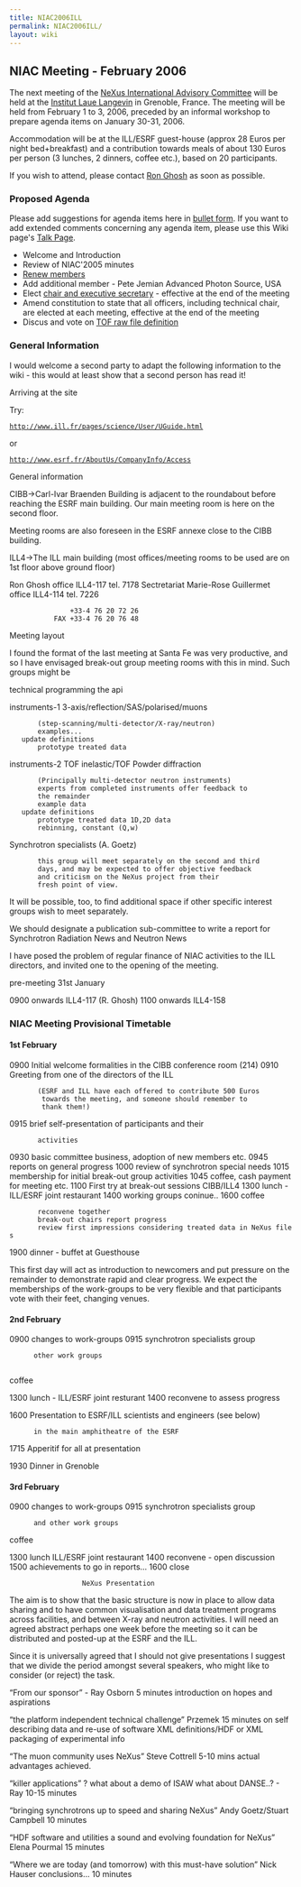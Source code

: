 ```yaml
---
title: NIAC2006ILL
permalink: NIAC2006ILL/
layout: wiki
---
```


NIAC Meeting - February 2006
----------------------------

The next meeting of the [ NeXus International Advisory
Committee](NIAC "wikilink") will be held at the [Institut Laue
Langevin](http://www.ill.fr) in Grenoble, France. The meeting will be
held from February 1 to 3, 2006, preceded by an informal workshop to
prepare agenda items on January 30-31, 2006.

Accommodation will be at the ILL/ESRF guest-house (approx 28 Euros per
night bed+breakfast) and a contribution towards meals of about 130 Euros
per person (3 lunches, 2 dinners, coffee etc.), based on 20
participants.

If you wish to attend, please contact [Ron Ghosh](mailto:ghosh@ill.fr)
as soon as possible.

### Proposed Agenda

Please add suggestions for agenda items here in [ bullet
form](Help:Editing#Lists "wikilink"). If you want to add extended
comments concerning any agenda item, please use this Wiki page's [ Talk
Page](Talk:NIAC_Meetings "wikilink").

-   Welcome and Introduction
-   Review of NIAC'2005 minutes
-   [Renew members](Membership_Dates "wikilink")
-   Add additional member - Pete Jemian Advanced Photon Source, USA
-   Elect [chair and executive
    secretary](Nominees_for_officers "wikilink") - effective at the end
    of the meeting
-   Amend constitution to state that all officers, including technical
    chair, are elected at each meeting, effective at the end of the
    meeting
-   Discus and vote on [TOF raw file definition](TOFRaw "wikilink")

### General Information

I would welcome a second party to adapt the following information to the
wiki - this would at least show that a second person has read it!

Arriving at the site

Try:

[`http://www.ill.fr/pages/science/User/UGuide.html`](http://www.ill.fr/pages/science/User/UGuide.html)

or

[`http://www.esrf.fr/AboutUs/CompanyInfo/Access`](http://www.esrf.fr/AboutUs/CompanyInfo/Access)

General information

CIBB-&gt;Carl-Ivar Braenden Building is adjacent to the roundabout
before reaching the ESRF main building. Our main meeting room is here on
the second floor.

Meeting rooms are also foreseen in the ESRF annexe close to the CIBB
building.

ILL4-&gt;The ILL main building (most offices/meeting rooms to be used
are on 1st floor above ground floor)

Ron Ghosh office ILL4-117 tel. 7178 Sectretariat Marie-Rose Guillermet
office ILL4-114 tel. 7226

`               +33-4 76 20 72 26`  
`           FAX +33-4 76 20 76 48`

Meeting layout

I found the format of the last meeting at Santa Fe was very productive,
and so I have envisaged break-out group meeting rooms with this in mind.
Such groups might be

technical programming the api

instruments-1 3-axis/reflection/SAS/polarised/muons

`       (step-scanning/multi-detector/X-ray/neutron)`  
`       examples...`  
`   update definitions`  
`       prototype treated data`

instruments-2 TOF inelastic/TOF Powder diffraction

`       (Principally multi-detector neutron instruments)`  
`       experts from completed instruments offer feedback to`  
`       the remainder`  
`       example data`  
`   update definitions`  
`       prototype treated data 1D,2D data`  
`       rebinning, constant (Q,w)`

Synchrotron specialists (A. Goetz)

`       this group will meet separately on the second and third`  
`       days, and may be expected to offer objective feedback `  
`       and criticism on the NeXus project from their`  
`       fresh point of view.`  

It will be possible, too, to find additional space if other specific
interest groups wish to meet separately.

We should designate a publication sub-committee to write a report for
Synchrotron Radiation News and Neutron News

I have posed the problem of regular finance of NIAC activities to the
ILL directors, and invited one to the opening of the meeting.

pre-meeting 31st January

0900 onwards ILL4-117 (R. Ghosh) 1100 onwards ILL4-158

### NIAC Meeting Provisional Timetable

#### 1st February

0900 Initial welcome formalities in the CIBB conference room (214) 0910
Greeting from one of the directors of the ILL

`       (ESRF and ILL have each offered to contribute 500 Euros`  
`        towards the meeting, and someone should remember to`  
`        thank them!)`

0915 brief self-presentation of participants and their

`       activities`

0930 basic committee business, adoption of new members etc. 0945 reports
on general progress 1000 review of synchrotron special needs 1015
membership for initial break-out group activities 1045 coffee, cash
payment for meeting etc. 1100 First try at break-out sessions CIBB/ILL4
1300 lunch - ILL/ESRF joint restaurant 1400 working groups coninue..
1600 coffee

`       reconvene together`  
`       break-out chairs report progress`  
`       review first impressions considering treated data in NeXus files`

1900 dinner - buffet at Guesthouse

This first day will act as introduction to newcomers and put pressure on
the remainder to demonstrate rapid and clear progress. We expect the
memberships of the work-groups to be very flexible and that participants
vote with their feet, changing venues.

#### 2nd February

0900 changes to work-groups 0915 synchrotron specialists group

`      other work groups`  
` `

  
coffee

1300 lunch - ILL/ESRF joint resturant 1400 reconvene to assess progress

  

1600 Presentation to ESRF/ILL scientists and engineers (see below)

`      in the main amphitheatre of the ESRF`

1715 Apperitif for all at presentation

1930 Dinner in Grenoble

#### 3rd February

0900 changes to work-groups 0915 synchrotron specialists group

`      and other work groups`

  
coffee

1300 lunch ILL/ESRF joint restaurant 1400 reconvene - open discussion
1500 achievements to go in reports... 1600 close

`                  NeXus Presentation `

The aim is to show that the basic structure is now in place to allow
data sharing and to have common visualisation and data treatment
programs across facilities, and between X-ray and neutron activities. I
will need an agreed abstract perhaps one week before the meeting so it
can be distributed and posted-up at the ESRF and the ILL.

Since it is universally agreed that I should not give presentations I
suggest that we divide the period amongst several speakers, who might
like to consider (or reject) the task.

“From our sponsor” - Ray Osborn 5 minutes introduction on hopes and
aspirations

“the platform independent technical challenge” Przemek 15 minutes on
self describing data and re-use of software XML definitions/HDF or XML
packaging of experimental info

“The muon community uses NeXus” Steve Cottrell 5-10 mins actual
advantages achieved.

“killer applications” ? what about a demo of ISAW what about DANSE..? -
Ray 10-15 minutes

“bringing synchrotrons up to speed and sharing NeXus” Andy Goetz/Stuart
Campbell 10 minutes

“HDF software and utilities a sound and evolving foundation for NeXus”
Elena Pourmal 15 minutes

“Where we are today (and tomorrow) with this must-have solution” Nick
Hauser conclusions... 10 minutes
